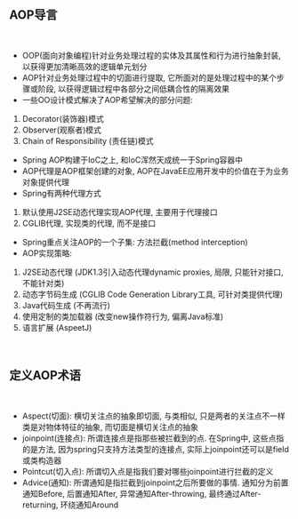 
## AOP导言

<br>

* OOP(面向对象编程)针对业务处理过程的实体及其属性和行为进行抽象封装, 以获得更加清晰高效的逻辑单元划分
* AOP针对业务处理过程中的切面进行提取, 它所面对的是处理过程中的某个步骤或阶段, 以获得逻辑过程中各部分之间低耦合性的隔离效果
* 一些OO设计模式解决了AOP希望解决的部分问题:
1) Decorator(装饰器)模式
2) Observer(观察者)模式
3) Chain of Responsibility (责任链)模式

* Spring AOP构建于IoC之上, 和IoC浑然天成统一于Spring容器中
* AOP代理是AOP框架创建的对象, AOP在JavaEE应用开发中的价值在于为业务对象提供代理
* Spring有两种代理方式
1) 默认使用J2SE动态代理实现AOP代理, 主要用于代理接口
2) CGLIB代理, 实现类的代理, 而不是接口
* Spring重点关注AOP的一个子集: 方法拦截(method interception)
* AOP实现策略:
1) J2SE动态代理 (JDK1.3引入动态代理dynamic proxies, 局限, 只能针对接口, 不能针对类)
2) 动态字节码生成 (CGLIB Code Generation Library工具, 可针对类提供代理)
3) Java代码生成 (不再流行)
4) 使用定制的类加载器 (改变new操作符行为, 偏离Java标准)
5) 语言扩展 (AspeetJ)

<br>

## 定义AOP术语

<br>

* Aspect(切面): 横切关注点的抽象即切面, 与类相似, 只是两者的关注点不一样 类是对物体特征的抽象, 而切面是横切关注点的抽象
* joinpoint(连接点): 所谓连接点是指那些被拦截到的点. 在Spring中, 这些点指的是方法, 因为spring只支持方法类型的连接点, 实际上joinpoint还可以是field或类构造器
* Pointcut(切入点): 所谓切入点是指我们要对哪些joinpoint进行拦截的定义
* Advice(通知): 所谓通知是指拦截到joinpoint之后所要做的事情. 通知分为前置通知Before, 后置通知After, 异常通知After-throwing, 最终通过After-returning, 环绕通知Around
